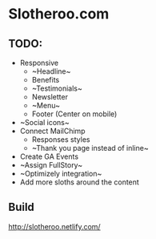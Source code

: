 # Slotheroo.com

## TODO:
* Responsive
  - ~Headline~
  - Benefits
  - ~Testimonials~
  - Newsletter
  - ~Menu~
  - Footer (Center on mobile)
* ~Social icons~
* Connect MailChimp
  - Responses styles
  - ~Thank you page instead of inline~
* Create GA Events
* ~Assign FullStory~
* ~Optimizely integration~
* Add more sloths around the content

## Build
http://slotheroo.netlify.com/
